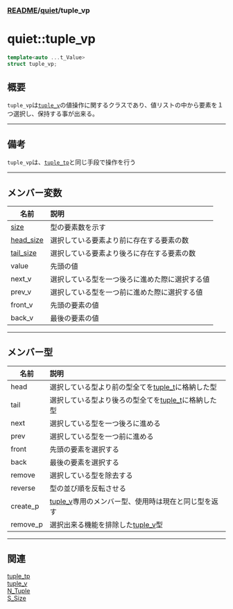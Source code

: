 ### [README](../../README.md)/[quiet](../quiet.md)/tuple_vp

# quiet::tuple_vp
``` C++
template<auto ...t_Value>
struct tuple_vp;
```

## 概要
`tuple_vp`は[`tuple_v`](tuple_v.md)の値操作に関するクラスであり、値リストの中から要素を１つ選択し、保持する事が出来る。
***
## 備考
`tuple_vp`は、[`tuple_tp`](tuple_tp.md)と同じ手段で操作を行う
***
## メンバー変数
| 名前      | 説明 |
| --------- |:-- |
|[size](N_Tuple/S_Size/size.md)  |  型の要素数を示す  |
| [head_size](N_Tuple/S_Size/head_size.md)  |  選択している要素より前に存在する要素の数  |
| [tail_size](N_Tuple/S_Size/tail_size.md)| 選択している要素より後ろに存在する要素の数 |
| value    | 先頭の値 |
| next_v   | 選択している型を一つ後ろに進めた際に選択する値 |
| prev_v   | 選択している型を一つ前に進めた際に選択する値|
| front_v  | 先頭の要素の値  |
| back_v | 最後の要素の値|
***
## メンバー型
| 名前     | 説明   |
| -------- |:------- |
| head     | 選択している型より前の型全てを[tuple_t](tuple_t.md)に格納した型   |
| tail     | 選択している型より後ろの型全てを[tuple_t](tuple_t.md)に格納した型 |
| next     | 選択している型を一つ後ろに進める                                  |
| prev     | 選択している型を一つ前に進める                                    |
| front    | 先頭の要素を選択する                                              |
| back     | 最後の要素を選択する                                              |
| remove   | 選択している型を除去する                                          |
| reverse  | 型の並び順を反転させる                                            |
| create_p | [tuple_v](tuple_v.md)専用のメンバー型、使用時は現在と同じ型を返す |
| remove_p | 選択出来る機能を排除した[tuple_v](tuple_v.md)型                   |
***
## 関連
[tuple_tp](tuple_tp.md)    
[tuple_v](tuple_v.md)    
[N_Tuple](N_Tuple/N_Tuple.md)    
[S_Size](N_Tuple/S_Size.md) 
